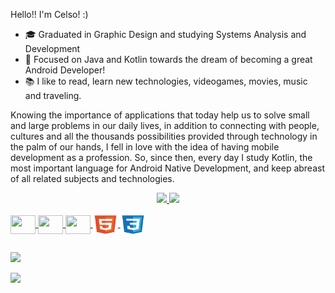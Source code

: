 Hello!! I'm Celso! :) 

- 🎓 Graduated in Graphic Design and studying Systems Analysis and Development
- 🌱 Focused on Java and Kotlin towards the dream of becoming a great Android Developer!
- 📚 I like to read, learn new technologies, videogames, movies, music and traveling.

Knowing the importance of applications that today help us to solve small and large problems in our daily lives, in addition to connecting with people, cultures and all the thousands possibilities provided through technology in the palm of our hands, I fell in love with the idea of having mobile development as a profession. 
So, since then, every day I study Kotlin, the most important language for Android Native Development, and keep abreast of all related subjects and technologies.

<div align="center">
  <a href="https://github.com/celsodantasdev">
  <img height="180em" src="https://github-readme-stats.vercel.app/api?username=celsodantasdev&show_icons=true&theme=darcula&include_all_commits=true&count_private=true"/>
  <img height="180em" src="https://github-readme-stats.vercel.app/api/top-langs/?username=celsodantasdev&layout=compact&langs_count=7&theme=darcula"/>
</div>

<div style="display: inline_block"><br>
  <img align="center" height="30" width="40" src="https://cdn.jsdelivr.net/gh/devicons/devicon/icons/android/android-original.svg" />
  <img align="center" height="30" width="40" src="https://cdn.jsdelivr.net/gh/devicons/devicon/icons/kotlin/kotlin-original.svg" />
  <img align="center" height="30" width="40" src="https://cdn.jsdelivr.net/gh/devicons/devicon/icons/java/java-original.svg" />
  <img align="center" height="30" width="40" src="https://raw.githubusercontent.com/devicons/devicon/master/icons/html5/html5-original.svg">
  <img align="center" height="30" width="40" src="https://raw.githubusercontent.com/devicons/devicon/master/icons/css3/css3-original.svg">

</div>

 ##
 
<div> 

  <a href="https://www.instagram.com/celso.kt/" target="_blank"><img src="https://img.shields.io/badge/-Instagram-%23E4405F?style=for-the-badge&logo=instagram&logoColor=white" target="_blank"></a>

  <a href="https://www.linkedin.com/in/celso-dantas/" target="_blank"><img src="https://img.shields.io/badge/-LinkedIn-%230077B5?style=for-the-badge&logo=linkedin&logoColor=white" target="_blank"></a> 

 
</div>

